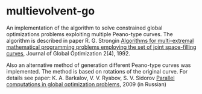 # multievolvent-go
An implementation of the algorithm to solve constrained global optimizations problems exploiting multiple Peano-type curves.
The algorithm is described in paper R. G. Strongin [Algorithms for multi-extremal mathematical programming problems employing the set of joint space-filling curves][paper], Journal of Global Optimization 2(4), 1992.

Also an alternative method of generation different Peano-type curves was implemented. The method is based on rotations of the original curve. For details see paper: K. A. Barkalov, V. V. Ryabov, S. V. Sidorov [Parallel computations in global optimization problems][paper2],  2009 (in Russian)

[paper]: https://rd.springer.com/article/10.1007/BF00122428
[paper2]: https://cyberleninka.ru/article/n/parallelnye-vychisleniya-v-zadachah-mnogoekstremalnoy-optimizatsii
